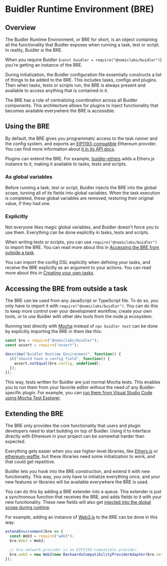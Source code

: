 # Buidler Runtime Environment (BRE)

## Overview

The Buidler Runtime Environment, or BRE for short, is an object containing all the functionality that Buidler exposes when running a task, test or script. In reality, Buidler _is_ the BRE.

When you require Buidler (`const buidler = require("@nomiclabs/buidler")`) you're getting an instance of the BRE.

During initialization, the Buidler configuration file essentially constructs a list of things to be added to the BRE. This includes tasks, configs and plugins. Then when tasks, tests or scripts run, the BRE is always present and available to access anything that is contained in it.

The BRE has a role of centralizing coordination across all Buidler components. This architecture allows for plugins to inject functionality that becomes available everywhere the BRE is accessible.

## Using the BRE

By default, the BRE gives you programmatic access to the task runner and the config system, and exports an [EIP1193-compatible](https://eips.ethereum.org/EIPS/eip-1193) Ethereum provider. You can find more information about [it in its API docs](/api/classes/environment.html).

Plugins can extend the BRE. For example, [buidler-ethers](https://github.com/nomiclabs/buidler/tree/master/packages/buidler-ethers) adds a Ethers.js instance to it, making it available to tasks, tests and scripts.

### As global variables

Before running a task, test or script, Buidler injects the BRE into the global scope, turning all of its fields into global variables. When the task execution is completed, these global variables are removed, restoring their original value, if they had one.

### Explicitly

Not everyone likes magic global variables, and Buidler doesn't force you to use them. Everything can be done explicitly in tasks, tests and scripts.

When writing tests or scripts, you can use `require("@nomiclabs/buidler")` to import the BRE. You can read more about this in [Accessing the BRE from outside a task](#accessing-the-bre-from-outside-a-task).

You can import the config DSL explicitly when defining your tasks, and receive the BRE explicitly as an argument to your actions. You can read more about this in [Creating your own tasks](#creating-your-own-tasks).

## Accessing the BRE from outside a task

The BRE can be used from any JavaScript or TypeScript file. To do so, you only have to import it with `require("@nomiclabs/buidler")`. You can do this to keep more control over your development workflow, create your own tools, or to use Buidler with other dev tools from the node.js ecosystem.

Running test directly with [Mocha](https://www.npmjs.com/package/mocha) instead of `npx buidler test` can be done by explicitly importing the BRE in them like this:

```js
const bre = require("@nomiclabs/buidler");
const assert = require("assert");

describe("Buidler Runtime Environment", function() {
  it("should have a config field", function() {
    assert.notEqual(bre.config, undefined);
  });
});
```

This way, tests written for Buidler are just normal Mocha tests. This enables you to run them from your favorite editor without the need of any Buidler-specific plugin. For example, you can [run them from Visual Studio Code using Mocha Test Explorer](../guides/vscode-tests.md).

## Extending the BRE

The BRE only provides the core functionality that users and plugin developers need to start building on top of Buidler. Using it to interface directly with Ethereum in your project can be somewhat harder than expected.

Everything gets easier when you use higher-level libraries, like [Ethers.js](https://docs.ethers.io/ethers.js/html/) or [ethereum-waffle](https://www.npmjs.com/package/ethereum-waffle), but these libraries need some initialization to work, and that could get repetitive.

Buidler lets you hook into the BRE construction, and extend it with new functionality. This way, you only have to initialize everything once, and your new features or libraries will be available everywhere the BRE is used.

You can do this by adding a BRE extender into a queue. This extender is just a synchronous function that receives the BRE, and adds fields to it with your new functionality. These new fields will also get [injected into the global scope during runtime](#exporting-globally).

For example, adding an instance of [Web3.js](https://web3js.readthedocs.io/en/latest/) to the BRE can be done in this way:

```js
extendEnvironment(bre => {
  const Web3 = require("web3");
  bre.Web3 = Web3;

  // bre.network.provider is an EIP1193-compatible provider.
  bre.web3 = new Web3(new BackwardsCompatibilityProviderAdapter(bre.network.provider));
});
```
